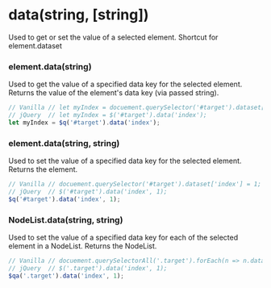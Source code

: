# data(string, [string])
Used to get or set the value of a selected element.
Shortcut for element.dataset

### element.data(string)
Used to get the value of a specified data key for the selected element.
Returns the value of the element's data key (via passed string).

```javascript
// Vanilla // let myIndex = docuement.querySelector('#target').dataset['index'];
// jQuery  // let myIndex = $('#target').data('index');
let myIndex = $q('#target').data('index');
```

### element.data(string, string)
Used to set the value of a specified data key for the selected element.
Returns the element.

```javascript
// Vanilla // docuement.querySelector('#target').dataset['index'] = 1;
// jQuery  // $('#target').data('index', 1);
$q('#target').data('index', 1);
```

### NodeList.data(string, string)
Used to set the value of a specified data key for each of the selected element in a NodeList.
Returns the NodeList.

```javascript
// Vanilla // docuement.querySelectorAll('.target').forEach(n => n.dataset['index'] = 1);
// jQuery  // $('.target').data('index', 1);
$qa('.target').data('index', 1);
```
